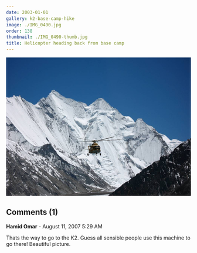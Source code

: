 ```yaml
---
date: 2003-01-01
gallery: k2-base-camp-hike
image: ./IMG_0490.jpg
order: 138
thumbnail: ./IMG_0490-thumb.jpg
title: Helicopter heading back from base camp
---
```


![Helicopter heading back from base camp](./IMG_0490.jpg)

<div id="comments">

## Comments (1)

<div id="comment">

**Hamid Omar** - August 11, 2007  5:29 AM

Thats the way to go to the K2. Guess all sensible people use this machine to go there! Beautiful picture.

</div>

</div>